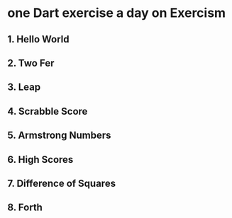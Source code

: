 # one Dart exercise a day on Exercism

## 1. Hello World

## 2. Two Fer

## 3. Leap

## 4. Scrabble Score

## 5. Armstrong Numbers

## 6. High Scores

## 7. Difference of Squares

## 8. Forth